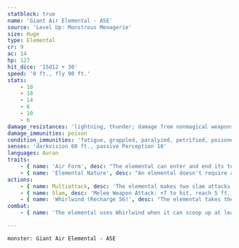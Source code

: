 ```yaml
---
statblock: true
name: 'Giant Air Elemental - A5E'
source: 'Level Up: Monstrous Menagerie'
size: Huge
type: Elemental
cr: 9
ac: 14
hp: 127
hit_dice: '15d12 + 30'
speed: '0 ft., fly 90 ft.'
stats:
    - 10
    - 18
    - 14
    - 6
    - 10
    - 6
damage_resistances: 'lightning, thunder; damage from nonmagical weapons'
damage_immunities: poison
condition_immunities: 'fatigue, grappled, paralyzed, petrified, poisoned, prone, restrained, stunned, unconscious'
senses: 'darkvision 60 ft., passive Perception 10'
languages: Auran
traits:
    - { name: 'Air Form', desc: "The elemental can enter and end its turn in other creatures' spaces and pass through an opening as narrow as 1 inch wide without squeezing." }
    - { name: 'Elemental Nature', desc: "An elemental doesn't require air, sustenance, or sleep." }
actions:
    - { name: Multiattack, desc: 'The elemental makes two slam attacks.' }
    - { name: Slam, desc: 'Melee Weapon Attack: +7 to hit, reach 5 ft., one target. Hit: 24 (6d6 + 4) bludgeoning damage.' }
    - { name: 'Whirlwind (Recharge 56)', desc: "The elemental takes the form of a whirlwind, flies up to half of its fly speed without provoking opportunity attacks, and then resumes its normal form. When a creature shares its space with the whirlwind for the first time during this movement, that creature makes a DC 15 Strength saving throw. On a failure, the creature is carried inside the elemental's space until the whirlwind ends, taking 3 (1d6) bludgeoning damage for each 10 feet it is carried, and falls prone at the end of the movement. The whirlwind can carry one Large creature or up to four Medium or smaller creatures." }
combat:
    - { name: 'The elemental uses Whirlwind when it can scoop up at least three creatures', desc: 'If possible, it ends this movement in the air so creatures inside it take additional falling damage. Otherwise, it makes a slam attack on creatures within its reach or sharing its space. Elementals retreat only if ordered to do so.' }

---
```

```statblock
monster: Giant Air Elemental - A5E
```
